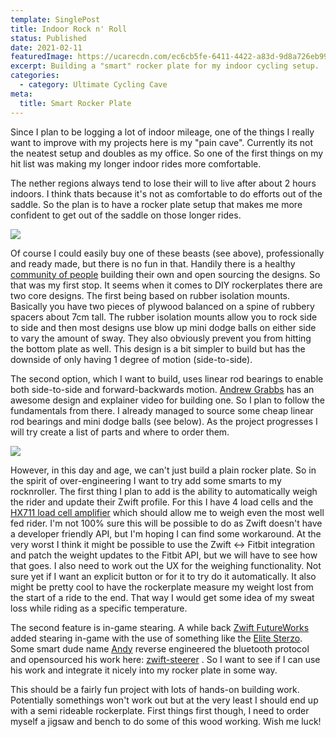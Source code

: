```yaml
---
template: SinglePost
title: Indoor Rock n' Roll
status: Published
date: 2021-02-11
featuredImage: https://ucarecdn.com/ec6cb5fe-6411-4422-a83d-9d8a726eb996/-/crop/351x151/0,0/-/preview/
excerpt: Building a "smart" rocker plate for my indoor cycling setup.
categories:
  - category: Ultimate Cycling Cave
meta:
  title: Smart Rocker Plate
---
```

Since I plan to be logging a lot of indoor mileage, one of the things I really want to improve with my projects here is my "pain cave". Currently its not the neatest setup and doubles as my office. So one of the first things on my hit list was making my longer indoor rides more comfortable. 

The nether regions always tend to lose their will to live after about 2 hours indoors. I think thats because it's not as comfortable to do efforts out of the saddle. So the plan is to have a rocker plate setup that makes me more confident to get out of the saddle on those longer rides. 

![](https://ucarecdn.com/b3f1af30-4cc9-4034-b2fe-330ee2fc032b/)

Of course I could easily buy one of these beasts (see above), professionally and ready made, but there is no fun in that. Handily there is a healthy [community of people](https://www.facebook.com/groups/415329188897706/) building their own and open sourcing the designs. So that was my first stop. It seems when it comes to DIY rockerplates there are two core designs. The first being based on rubber isolation mounts. Basically you have two pieces of plywood balanced on a spine of rubbery spacers about 7cm tall. The rubber isolation mounts allow you to rock side to side and then most designs use blow up mini dodge balls on either side to vary the amount of sway. They also obviously prevent you from hitting the bottom plate as well. This design is a bit simpler to build but has the downside of only having 1 degree of motion (side-to-side).

The second option, which I want to build, uses linear rod bearings to enable both side-to-side and forward-backwards motion. [Andrew Grabbs](https://www.andrewgrabbs.com/interests/cycling/indoor-trainer-rocker-plate/) has an awesome design and explainer video for building one. So I plan to follow the fundamentals from there. I already managed to source some cheap linear rod bearings and mini dodge balls (see below). As the project progresses I will try create a list of parts and where to order them.

![](https://ucarecdn.com/7ed71bf6-be7f-40d1-afa2-24d4ec569999/-/preview/-/enhance/50/)

However, in this day and age, we can't just build a plain rocker plate. So in the spirit of over-engineering I want to try add some smarts to my rocknroller. The first thing I plan to add is the ability to automatically weigh the rider and update their Zwift profile. For this I have 4 load cells and the [HX711 load cell amplifier](https://www.sparkfun.com/products/13879) which should allow me to weigh even the most well fed rider. I'm not 100% sure this will be possible to do as Zwift doesn't have a developer friendly API, but I'm hoping I can find some workaround. At the very worst I think it might be possible to use the Zwift <-> Fitbit integration and patch the weight updates to the Fitbit API, but we will have to see how that goes. I also need to work out the UX for the weighing functionality. Not sure yet if I want an explicit button or for it to try do it automatically. It also might be pretty cool to have the rockerplate measure my weight lost from the start of a ride to the end. That way I would get some idea of my sweat loss while riding as a specific temperature.

The second feature is in-game stearing. A while back [Zwift FutureWorks](https://www.zwift.com/news/22056-futureworks?__znl=en-eu) added stearing in-game with the use of something like the [Elite Sterzo](https://www.elite-it.com/en/products/home-trainers/trainers-accessories/sterzo-smart). Some smart dude name [Andy](https://github.com/fiveohhh) reverse engineered the bluetooth protocol and opensourced his work here: [zwift-steerer](https://github.com/fiveohhh/zwift-steerer) . So I want to see if I can use his work and integrate it nicely into my rocker plate in some way. 

This should be a fairly fun project with lots of hands-on building work. Potentially somethings won't work out but at the very least I should end up with a semi rideable rockerplate. First things first though, I need to order myself a jigsaw and bench to do some of this wood working. Wish me luck!